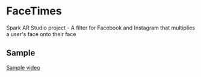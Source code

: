 # FaceTimes
Spark AR Studio project - A filter for Facebook and Instagram that multiplies a user's face onto their face

## Sample
[Sample video](https://github.com/easytargetmixel/face-times/blob/master/DemoMedia/FaceTimesPreview-01.mov)
